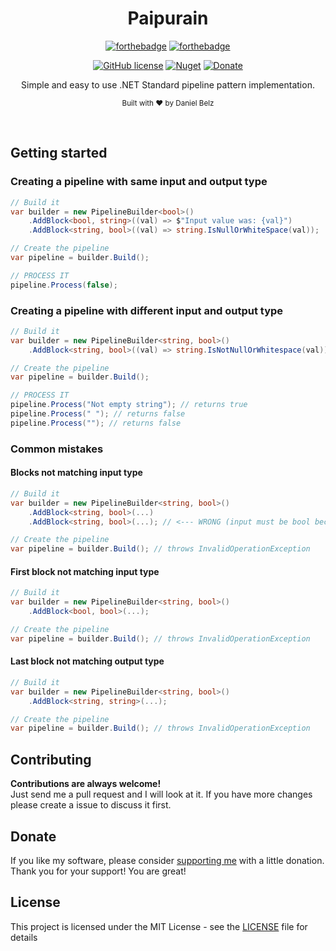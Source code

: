﻿<h1 align="center">Paipurain</h1>
<div align="center">

[![forthebadge](https://forthebadge.com/images/badges/made-with-c-sharp.svg)](https://forthebadge.com)
[![forthebadge](https://forthebadge.com/images/badges/built-with-grammas-recipe.svg)](https://forthebadge.com)

[![GitHub license](https://img.shields.io/github/license/LegendaryB/Paipurain.svg?longCache=true&style=flat-square)](https://github.com/LegendaryB/Paipurain/blob/master/LICENSE.md)
[![Nuget](https://img.shields.io/nuget/v/Paipurain.svg?style=flat-square)](https://www.nuget.org/packages/Paipurain/)
[![Donate](https://img.shields.io/badge/Donate-PayPal-blue.svg)](https://paypal.me/alphadaniel)

Simple and easy to use .NET Standard pipeline pattern implementation.

<sub>Built with ❤︎ by Daniel Belz</sub>
</div><br>

## Getting started

### Creating a pipeline with same input and output type
```csharp
// Build it
var builder = new PipelineBuilder<bool>()
	.AddBlock<bool, string>((val) => $"Input value was: {val}")
	.AddBlock<string, bool>((val) => string.IsNullOrWhiteSpace(val));

// Create the pipeline
var pipeline = builder.Build();

// PROCESS IT
pipeline.Process(false);	
```

### Creating a pipeline with different input and output type
```csharp
// Build it
var builder = new PipelineBuilder<string, bool>()
	.AddBlock<string, bool>((val) => string.IsNotNullOrWhitespace(val));

// Create the pipeline
var pipeline = builder.Build();

// PROCESS IT
pipeline.Process("Not empty string"); // returns true
pipeline.Process(" "); // returns false
pipeline.Process(""); // returns false	
```

### Common mistakes

#### Blocks not matching input type
```csharp
// Build it
var builder = new PipelineBuilder<string, bool>()
	.AddBlock<string, bool>(...)
	.AddBlock<string, bool>(...); // <--- WRONG (input must be bool because of previous block)

// Create the pipeline
var pipeline = builder.Build(); // throws InvalidOperationException
```

#### First block not matching input type
```csharp
// Build it
var builder = new PipelineBuilder<string, bool>()
	.AddBlock<bool, bool>(...);

// Create the pipeline
var pipeline = builder.Build(); // throws InvalidOperationException
```

#### Last block not matching output type
```csharp
// Build it
var builder = new PipelineBuilder<string, bool>()
	.AddBlock<string, string>(...);

// Create the pipeline
var pipeline = builder.Build(); // throws InvalidOperationException
```

## Contributing

__Contributions are always welcome!__  
Just send me a pull request and I will look at it. If you have more changes please create a issue to discuss it first.

## Donate
If you like my software, please consider [supporting me](https://paypal.me/alphadaniel) with a little donation. Thank you for your support! You are great!

## License

This project is licensed under the MIT License - see the [LICENSE](LICENSE) file for details
